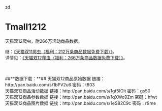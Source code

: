 zd
# Tmall1212
天猫双12爬虫，附266万活动商品数据。

继：[《天猫双11爬虫（福利：212万条商品数据免费下载）》](http://blog.csdn.net/bone_ace/article/details/53181015)。<br>
详情见：[《天猫双12爬虫（福利：266万条商品数据免费下载）》](http://blog.csdn.net/bone_ace/article/details/53574126)。

<br>
<br>
##**数据下载：**##
天猫双12商品原始数据 链接：http://pan.baidu.com/s/1bPV2u6 密码：t803 <br>
天猫双12商品活动数据 链接：http://pan.baidu.com/s/1gf5IOlt 密码：gs50 <br>
天猫双12商品参数数据 链接：http://pan.baidu.com/s/1qXWo9Zm 密码：hfwt <br>
天猫双12商品图片数据 链接：http://pan.baidu.com/s/1eS82C9c 密码：r9me <br>

